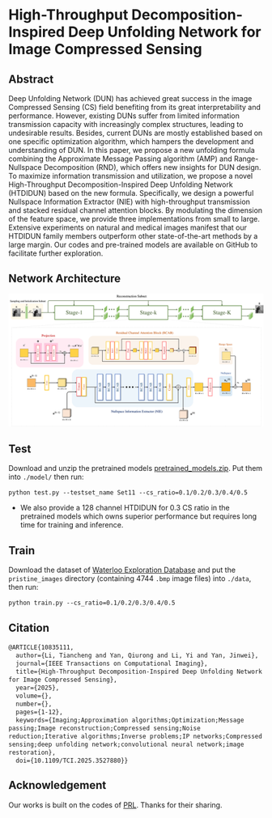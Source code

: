 # High-Throughput Decomposition-Inspired Deep Unfolding Network for Image Compressed Sensing


## Abstract
Deep Unfolding Network (DUN) has achieved great success in the image Compressed Sensing (CS) field benefiting from its great interpretability and performance. However, existing DUNs suffer from limited information transmission capacity with increasingly complex structures, leading to undesirable results. Besides, current DUNs are mostly established based on one specific optimization algorithm, which hampers the development and understanding of DUN. In this paper, we propose a new unfolding formula combining the Approximate Message Passing algorithm (AMP) and Range-Nullspace Decomposition (RND), which offers new insights for DUN design. To maximize information transmission and utilization, we propose a novel High-Throughput Decomposition-Inspired Deep Unfolding Network (HTDIDUN) based on the new formula. Specifically, we design a powerful Nullspace Information Extractor (NIE) with high-throughput transmission and stacked residual channel attention blocks. By modulating the dimension of the feature space, we provide three implementations from small to large. Extensive experiments on natural and medical images manifest that our HTDIDUN family members outperform other state-of-the-art methods by a large margin. Our codes and pre-trained models are available on GitHub to facilitate further exploration.

## Network Architecture

![net](figs/htdidun.png)

## Test

Download and unzip the pretrained models [pretrained_models.zip](https://drive.google.com/file/d/1jRryzrtNbXzuUMUnkpb68-xsm3LpdVgr/view?usp=drive_link). Put them into  `./model/` then run:

```shell
python test.py --testset_name Set11 --cs_ratio=0.1/0.2/0.3/0.4/0.5
```

- We also provide a 128 channel HTDIDUN for 0.3 CS ratio in the pretrained models which owns superior performance but requires long time for training and inference.
 
## Train 
Download the dataset of [Waterloo Exploration Database](https://kedema.org/project/exploration/index.html) and put the `pristine_images` directory (containing 4744 `.bmp` image files) into `./data`, then run:
```shell
python train.py --cs_ratio=0.1/0.2/0.3/0.4/0.5
```

## Citation

```
@ARTICLE{10835111,
  author={Li, Tiancheng and Yan, Qiurong and Li, Yi and Yan, Jinwei},
  journal={IEEE Transactions on Computational Imaging}, 
  title={High-Throughput Decomposition-Inspired Deep Unfolding Network for Image Compressed Sensing}, 
  year={2025},
  volume={},
  number={},
  pages={1-12},
  keywords={Imaging;Approximation algorithms;Optimization;Message passing;Image reconstruction;Compressed sensing;Noise reduction;Iterative algorithms;Inverse problems;IP networks;Compressed sensing;deep unfolding network;convolutional neural network;image restoration},
  doi={10.1109/TCI.2025.3527880}}
```

## Acknowledgement

Our works is built on the codes of [PRL](https://github.com/Guaishou74851/PRL). Thanks for their sharing.
